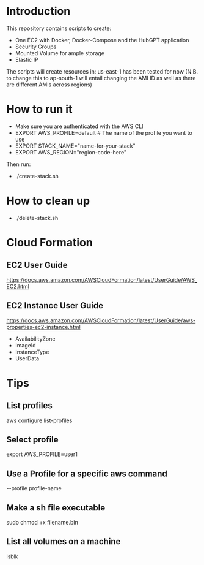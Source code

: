 # Introduction

This repository contains scripts to create:
- One EC2 with Docker, Docker-Compose and the HubGPT application
- Security Groups
- Mounted Volume for ample storage
- Elastic IP

The scripts will create resources in: us-east-1 has been tested for now (N.B. to change this to ap-south-1 
will entail changing the AMI ID as well as there are different AMIs across regions)

# How to run it
- Make sure you are authenticated with the AWS CLI 
- EXPORT AWS_PROFILE=default # The name of the profile you want to use
- EXPORT STACK_NAME="name-for-your-stack"
- EXPORT AWS_REGION="region-code-here"

Then run:
- ./create-stack.sh

# How to clean up
- ./delete-stack.sh

# Cloud Formation

## EC2 User Guide
https://docs.aws.amazon.com/AWSCloudFormation/latest/UserGuide/AWS_EC2.html

## EC2 Instance User Guide
https://docs.aws.amazon.com/AWSCloudFormation/latest/UserGuide/aws-properties-ec2-instance.html

- AvailabilityZone
- ImageId
- InstanceType
- UserData

# Tips

## List profiles
 aws configure list-profiles

## Select profile
export AWS_PROFILE=user1

## Use a Profile for a specific aws command
--profile profile-name

## Make a sh file executable
sudo chmod +x filename.bin

## List all volumes on a machine
lsblk